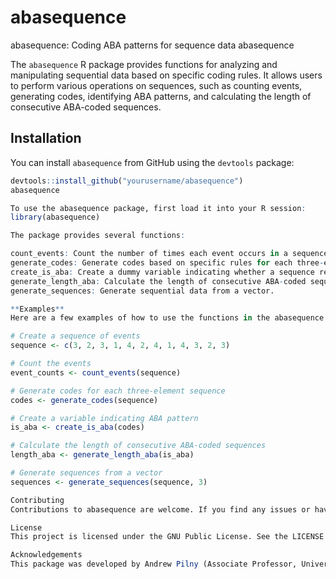 # abasequence
abasequence: Coding ABA patterns for sequence data
abasequence

The `abasequence` R package provides functions for analyzing and manipulating sequential data based on specific coding rules. 
It allows users to perform various operations on sequences, such as counting events, generating codes, identifying ABA patterns, and calculating the length of consecutive ABA-coded sequences.

Installation
------------
You can install `abasequence` from GitHub using the `devtools` package:

```R
devtools::install_github("yourusername/abasequence")
abasequence

To use the abasequence package, first load it into your R session:
library(abasequence)

The package provides several functions:

count_events: Count the number of times each event occurs in a sequence.
generate_codes: Generate codes based on specific rules for each three-element sequence.
create_is_aba: Create a dummy variable indicating whether a sequence represents ABA pattern or not.
generate_length_aba: Calculate the length of consecutive ABA-coded sequences.
generate_sequences: Generate sequential data from a vector.

**Examples**
Here are a few examples of how to use the functions in the abasequence package:

# Create a sequence of events
sequence <- c(3, 2, 3, 1, 4, 2, 4, 1, 4, 3, 2, 3)

# Count the events
event_counts <- count_events(sequence)

# Generate codes for each three-element sequence
codes <- generate_codes(sequence)

# Create a variable indicating ABA pattern
is_aba <- create_is_aba(codes)

# Calculate the length of consecutive ABA-coded sequences
length_aba <- generate_length_aba(is_aba)

# Generate sequences from a vector
sequences <- generate_sequences(sequence, 3)

Contributing
Contributions to abasequence are welcome. If you find any issues or have suggestions for improvements, please open an issue on the GitHub repository.

License
This project is licensed under the GNU Public License. See the LICENSE file for details.

Acknowledgements
This package was developed by Andrew Pilny (Associate Professor, University of Kentucky). We would like to thank the open-source community for their contributions and support.

